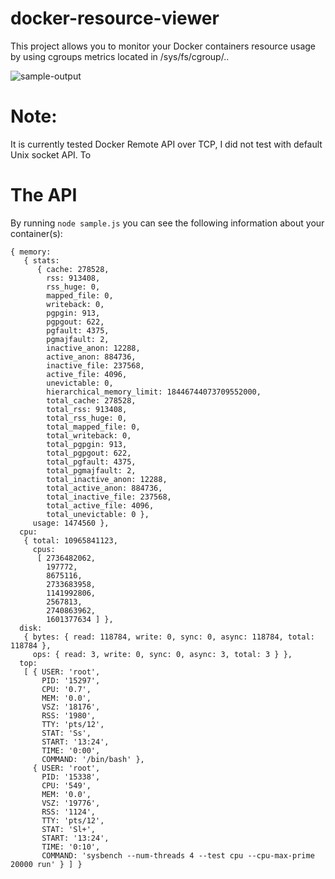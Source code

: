 docker-resource-viewer
======================

This project allows you to monitor your Docker containers resource usage by using cgroups metrics located in /sys/fs/cgroup/..  

![sample-output](https://raw.githubusercontent.com/mustafaakin/docker-resource-viewer/master/example.gif)

# Note: 

It is currently tested Docker Remote API over TCP, I did not test with default Unix socket API. To 

# The API

By running `node sample.js` you can see the following information about your container(s):

	{ memory: 
	   { stats: 
	      { cache: 278528,
	        rss: 913408,
	        rss_huge: 0,
	        mapped_file: 0,
	        writeback: 0,
	        pgpgin: 913,
	        pgpgout: 622,
	        pgfault: 4375,
	        pgmajfault: 2,
	        inactive_anon: 12288,
	        active_anon: 884736,
	        inactive_file: 237568,
	        active_file: 4096,
	        unevictable: 0,
	        hierarchical_memory_limit: 18446744073709552000,
	        total_cache: 278528,
	        total_rss: 913408,
	        total_rss_huge: 0,
	        total_mapped_file: 0,
	        total_writeback: 0,
	        total_pgpgin: 913,
	        total_pgpgout: 622,
	        total_pgfault: 4375,
	        total_pgmajfault: 2,
	        total_inactive_anon: 12288,
	        total_active_anon: 884736,
	        total_inactive_file: 237568,
	        total_active_file: 4096,
	        total_unevictable: 0 },
	     usage: 1474560 },
	  cpu: 
	   { total: 10965841123,
	     cpus: 
	      [ 2736482062,
	        197772,
	        8675116,
	        2733683958,
	        1141992806,
	        2567813,
	        2740863962,
	        1601377634 ] },
	  disk: 
	   { bytes: { read: 118784, write: 0, sync: 0, async: 118784, total: 118784 },
	     ops: { read: 3, write: 0, sync: 0, async: 3, total: 3 } },
	  top: 
	   [ { USER: 'root',
	       PID: '15297',
	       CPU: '0.7',
	       MEM: '0.0',
	       VSZ: '18176',
	       RSS: '1980',
	       TTY: 'pts/12',
	       STAT: 'Ss',
	       START: '13:24',
	       TIME: '0:00',
	       COMMAND: '/bin/bash' },
	     { USER: 'root',
	       PID: '15338',
	       CPU: '549',
	       MEM: '0.0',
	       VSZ: '19776',
	       RSS: '1124',
	       TTY: 'pts/12',
	       STAT: 'Sl+',
	       START: '13:24',
	       TIME: '0:10',
	       COMMAND: 'sysbench --num-threads 4 --test cpu --cpu-max-prime 20000 run' } ] }
